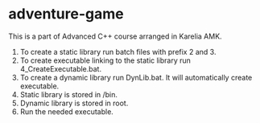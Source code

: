 adventure-game
==============
This is a part of Advanced C++ course arranged in Karelia AMK.

1. To create a static library run batch files with prefix 2 and 3.
2. To create executable linking to the static library run 4_CreateExecutable.bat.
3. To create a dynamic library run DynLib.bat. It will automatically create executable.
4. Static library is stored in /bin.
5. Dynamic library is stored in root.
6. Run the needed executable.
